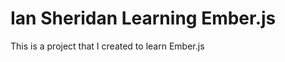Ian Sheridan Learning Ember.js
==============================

This is a project that I created to learn Ember.js